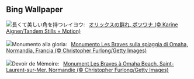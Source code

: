 ## Bing Wallpaper
![](https://www.bing.com/th?id=OHR.GemsbokBotswana_JA-JP2673483195_UHD.jpg&w=1000)長くて美しい角を持つレイヨウ:&nbsp;&ensp;[オリックスの群れ, ボツワナ (© Karine Aigner/Tandem Stills + Motion)](https://www.bing.com/th?id=OHR.GemsbokBotswana_JA-JP2673483195_UHD.jpg)
<br><br/>
![](https://www.bing.com/th?id=OHR.LesBravesNormandy_IT-IT3884856406_UHD.jpg&w=1000)Monumento alla gloria:&nbsp;&ensp;[Monumento Les Braves sulla spiaggia di Omaha, Normandia, Francia (© Christopher Furlong/Getty Images)](https://www.bing.com/th?id=OHR.LesBravesNormandy_IT-IT3884856406_UHD.jpg)
<br><br/>
![](https://www.bing.com/th?id=OHR.LesBravesNormandy_FR-FR2799777837_UHD.jpg&w=1000)Devoir de Mémoire:&nbsp;&ensp;[Monument Les Braves à Omaha Beach, Saint-Laurent-sur-Mer, Normandie (© Christopher Furlong/Getty Images)](https://www.bing.com/th?id=OHR.LesBravesNormandy_FR-FR2799777837_UHD.jpg)
<br><br/>
